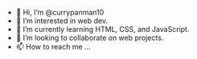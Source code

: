 - 👋 Hi, I’m @currypanman10
- 👀 I’m interested in web dev.
- 🌱 I’m currently learning HTML, CSS, and JavaScript.
- 💞️ I’m looking to collaborate on web projects.
- 📫 How to reach me ...

<!---
currypanman10/currypanman10 is a ✨ special ✨ repository because its `README.md` (this file) appears on your GitHub profile.
You can click the Preview link to take a look at your changes.
--->
